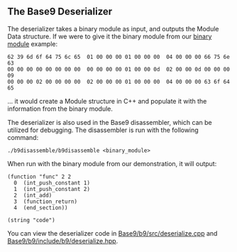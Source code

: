 ## The Base9 Deserializer

The deserializer takes a binary module as input, and outputs the Module Data structure. If we were to give it the binary module from our [binary module] example: 

[binary module]: ./FrontendAndBinaryMod.md

```
62 39 6d 6f 64 75 6c 65  01 00 00 00 01 00 00 00  04 00 00 00 66 75 6e 63
00 00 00 00 00 00 00 00  00 00 00 00 01 00 00 0d  02 00 00 0d 00 00 00 09
00 00 00 02 00 00 00 00  02 00 00 00 01 00 00 00  04 00 00 00 63 6f 64 65
```

... it would create a Module structure in C++ and populate it with the information from the binary module.

The deserializer is also used in the Base9 disassembler, which can be utilized for debugging. The disassembler is run with the following command:

`./b9disassemble/b9disassemble <binary_module>`

When run with the binary module from our demonstration, it will output:

```
(function "func" 2 2
  0  (int_push_constant 1)
  1  (int_push_constant 2)
  2  (int_add)
  3  (function_return)
  4  (end_section))

(string "code")
```

You can view the deserializer code in [Base9/b9/src/deserialize.cpp] and [Base9/b9/include/b9/deserialize.hpp]. 

[Base9/b9/src/deserialize.cpp]: https://github.com/b9org/b9/blob/master/b9/src/deserialize.cpp
[Base9/b9/include/b9/deserialize.hpp]: https://github.com/b9org/b9/blob/master/b9/include/b9/deserialize.hpp
